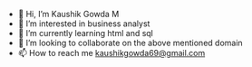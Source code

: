 - 👋 Hi, I’m Kaushik Gowda M 
- 👀 I’m interested in business analyst 
- 🌱 I’m currently learning html and sql
- 💞️ I’m looking to collaborate on the above mentioned domain 
- 📫 How to reach me kaushikgowda69@gmail.com

<!---
Kaushik942003/Kaushik942003 is a ✨ special ✨ repository because its `README.md` (this file) appears on your GitHub profile.
You can click the Preview link to take a look at your changes.
--->
